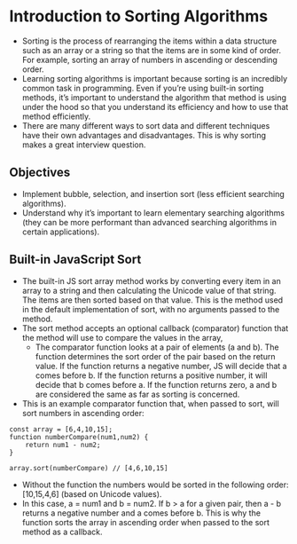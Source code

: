 # Introduction to Sorting Algorithms

- Sorting is the process of rearranging the items within a data structure such as an array or a string so that the items are in some kind of order. For example, sorting an array of numbers in ascending or descending order.
- Learning sorting algorithms is important because sorting is an incredibly common task in programming. Even if you’re using built-in sorting methods, it’s important to understand the algorithm that method is using under the hood so that you understand its efficiency and how to use that method efficiently.
- There are many different ways to sort data and different techniques have their own advantages and disadvantages. This is why sorting makes a great interview question.
## Objectives
- Implement bubble, selection, and insertion sort (less efficient searching algorithms).
- Understand why it’s important to learn elementary searching algorithms (they can be more performant than advanced searching algorithms in certain applications).
## Built-in JavaScript Sort
- The built-in JS sort array method works by converting every item in an array to a string and then calculating the Unicode value of that string. The items are then sorted based on that value. This is the method used in the default implementation of sort, with no arguments passed to the method.
- The sort method accepts an optional callback (comparator) function that the method will use to compare the values in the array,
    - The comparator function looks at a pair of elements (a and b). The function determines the sort order of the pair based on the return value. If the function returns a negative number, JS will decide that a comes before b. If the function returns a positive number, it will decide that b comes before a. If the function returns zero, a and b are considered the same as far as sorting is concerned.
- This is an example comparator function that, when passed to sort, will sort numbers in ascending order:
```
const array = [6,4,10,15];
function numberCompare(num1,num2) {
    return num1 - num2;
}

array.sort(numberCompare) // [4,6,10,15]
```
- Without the function the numbers would be sorted in the following order: [10,15,4,6] (based on Unicode values).
- In this case, a = num1 and b = num2. If b > a for a given pair, then a - b returns a negative number and a comes before b. This is why the function sorts the array in ascending order when passed to the sort method as a callback.
